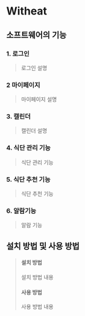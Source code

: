 # Witheat

## 소프트웨어의 기능
### 1. 로그인
> 로그인 설명
### 2 마이페이지
> 마이페이지 설명
### 3. 캘린더
> 캘린더 설명
### 4. 식단 관리 기능
> 식단 관리 기능
### 5. 식단 추천 기능
> 식단 추천 기능
### 6. 알람기능
> 알람 기능

## 설치 방법 및 사용 방법
> #### 설치 방법
> 설치 방법 내용
> #### 사용 방법
> 사용 방법 내용
